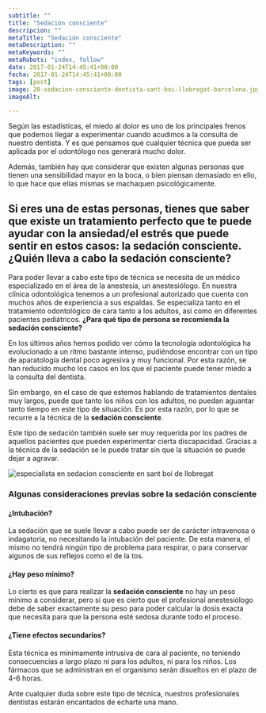 ```yaml
---
subtitle: ""
title: "Sedación consciente"
descripcion: ""
metaTitle: "Sedación consciente"
metaDescription: ""
metaKeywords: ""
metaRobots: "index, follow"
date: 2017-01-24T14:45:41+00:00
fecha: 2017-01-24T14:45:41+00:00
tags: [post]
image: 20-sedacion-consciente-dentista-sant-boi-llobregat-barcelona.jpg
imageAlt: 

---
```



Según las estadísticas, el miedo al dolor es uno de los principales frenos que podemos llegar a experimentar cuando acudimos a la consulta de nuestro dentista. Y es que pensamos que cualquier técnica que pueda ser aplicada por el odontólogo nos generará mucho dolor.

Además, también hay que considerar que existen algunas personas que tienen una sensibilidad mayor en la boca, o bien piensan demasiado en ello, lo que hace que ellas mismas se machaquen psicológicamente.

Si eres una de estas personas, tienes que saber que existe un tratamiento perfecto que te puede ayudar con la ansiedad/el estrés que puede sentir en estos casos: la **sedación consciente**.
**¿Quién lleva a cabo la sedación consciente?**
---


Para poder llevar a cabo este tipo de técnica se necesita de un médico especializado en el área de la anestesia, un anestesiólogo. En nuestra clínica odontológica tenemos a un profesional autorizado que cuenta con muchos años de experiencia a sus espaldas. Se especializa tanto en el tratamiento odontológico de cara tanto a los adultos, así como en diferentes pacientes pediátricos.
**¿Para qué tipo de persona se recomienda la sedación consciente?**


En los últimos años hemos podido ver cómo la tecnología odontológica ha evolucionado a un ritmo bastante intenso, pudiéndose encontrar con un tipo de aparatología dental poco agresiva y muy funcional. Por esta razón, se han reducido mucho los casos en los que el paciente puede tener miedo a la consulta del dentista.

Sin embargo, en el caso de que estemos hablando de tratamientos dentales muy largos, puede que tanto los niños con los adultos, no puedan aguantar tanto tiempo en este tipo de situación. Es por esta razón, por lo que se recurre a la técnica de la **sedación consciente**.

Este tipo de sedación también suele ser muy requerida por los padres de aquellos pacientes que pueden experimentar cierta discapacidad. Gracias a la técnica de la sedación se le puede tratar sin que la situación se puede dejar a agravar.

![especialista en sedacion consciente en sant boi de llobregat](http://centredentalbaste.com/wp-content/uploads/2017/01/especialista-sedacion-consciente-sant-boi-llobregat.png)
### **Algunas consideraciones previas sobre la sedación consciente**


#### **¿Intubación?**


La sedación que se suele llevar a cabo puede ser de carácter intravenosa o indagatoria, no necesitando la intubación del paciente. De esta manera, el mismo no tendrá ningún tipo de problema para respirar, o para conservar algunos de sus reflejos como el de la tos.
#### **¿Hay peso mínimo?**


Lo cierto es que para realizar la **sedación consciente** no hay un peso mínimo a considerar, pero sí que es cierto que el profesional anestesiólogo debe de saber exactamente su peso para poder calcular la dosis exacta que necesita para que la persona esté sedosa durante todo el proceso.
#### **¿Tiene efectos secundarios?**


Esta técnica es mínimamente intrusiva de cara al paciente, no teniendo consecuencias a largo plazo ni para los adultos, ni para los niños. Los fármacos que se administran en el organismo serán disueltos en el plazo de 4-6 horas.

Ante cualquier duda sobre este tipo de técnica, nuestros profesionales dentistas estarán encantados de echarte una mano.

 



 

 
